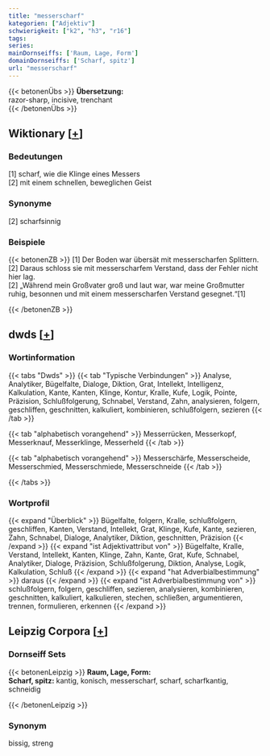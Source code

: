 ```yaml
---
title: "messerscharf"
kategorien: ["Adjektiv"]
schwierigkeit: ["k2", "h3", "r16"]
tags:
series:
mainDornseiffs: ['Raum, Lage, Form']
domainDornseiffs: ['Scharf, spitz']
url: "messerscharf"
---
```


{{< betonenÜbs >}}
**Übersetzung:**  
razor-sharp, incisive, trenchant  
{{< /betonenÜbs >}}

## Wiktionary [[+](https://de.wiktionary.org/wiki/messerscharf)]

### Bedeutungen
[1] scharf, wie die Klinge eines Messers  
[2] mit einem schnellen, beweglichen Geist  

### Synonyme
[2] scharfsinnig  

### Beispiele
{{< betonenZB >}}
[1] Der Boden war übersät mit messerscharfen Splittern.  
[2] Daraus schloss sie mit messerscharfem Verstand, dass der Fehler nicht hier lag.  
[2] „Während mein Großvater groß und laut war, war meine Großmutter ruhig, besonnen und mit einem messerscharfen Verstand gesegnet.“[1]  

{{< /betonenZB >}}


## dwds [[+](https://www.dwds.de/wb/messerscharf)]

### Wortinformation
{{< tabs "Dwds" >}}
{{< tab "Typische Verbindungen" >}}
Analyse, Analytiker, Bügelfalte, Dialoge, Diktion, Grat, Intellekt, Intelligenz, Kalkulation, Kante, Kanten, Klinge, Kontur, Kralle, Kufe, Logik, Pointe, Präzision, Schlußfolgerung, Schnabel, Verstand, Zahn, analysieren, folgern, geschliffen, geschnitten, kalkuliert, kombinieren, schlußfolgern, sezieren
{{< /tab >}}

{{< tab "alphabetisch vorangehend" >}}
Messerrücken, Messerkopf, Messerknauf, Messerklinge, Messerheld
{{< /tab >}}

{{< tab "alphabetisch vorangehend" >}}
Messerschärfe, Messerscheide, Messerschmied, Messerschmiede, Messerschneide
{{< /tab >}}

{{< /tabs >}}

### Wortprofil
{{< expand "Überblick" >}} Bügelfalte, folgern, Kralle, schlußfolgern, geschliffen, Kanten, Verstand, Intellekt, Grat, Klinge, Kufe, Kante, sezieren, Zahn, Schnabel, Dialoge, Analytiker, Diktion, geschnitten, Präzision {{< /expand >}}
{{< expand "ist Adjektivattribut von" >}} Bügelfalte, Kralle, Verstand, Intellekt, Kanten, Klinge, Zahn, Kante, Grat, Kufe, Schnabel, Analytiker, Dialoge, Präzision, Schlußfolgerung, Diktion, Analyse, Logik, Kalkulation, Schluß {{< /expand >}}
{{< expand "hat Adverbialbestimmung" >}} daraus {{< /expand >}}
{{< expand "ist Adverbialbestimmung von" >}} schlußfolgern, folgern, geschliffen, sezieren, analysieren, kombinieren, geschnitten, kalkuliert, kalkulieren, stechen, schließen, argumentieren, trennen, formulieren, erkennen {{< /expand >}}

## Leipzig Corpora [[+](https://corpora.uni-leipzig.de/en/res?word=messerscharf&corpusId=deu_newscrawl-public_2018)]

### Dornseiff Sets
{{< betonenLeipzig >}}
**Raum, Lage, Form:**  
**Scharf, spitz:** kantig, konisch, messerscharf, scharf, scharfkantig, schneidig  

{{< /betonenLeipzig >}}

### Synonym
bissig, streng

